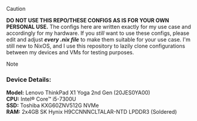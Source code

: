 > [!CAUTION]
> **DO NOT USE THIS REPO/THESE CONFIGS AS IS FOR YOUR OWN PERSONAL USE.** The configs here are written exactly for my use case and accordingly for my hardware. If you *still* want to use these configs, please edit and adjust ***every .nix file*** to make them suitable for your use case. I'm still new to NixOS, and I use this repository to lazily clone configurations between my devices and VMs for testing purposes.

> [!NOTE]
> ### Device Details:  
> **Model:** Lenovo ThinkPad X1 Yoga 2nd Gen (20JES0YA00)  
> **CPU:** Intel® Core™ i5-7300U  
> **SSD:** Toshiba KXG60ZNV512G NVMe  
> **RAM:** 2x4GB SK Hynix H9CCNNNCLTALAR-NTD LPDDR3 (Soldered)  